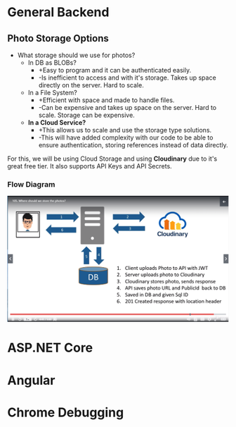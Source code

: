 # General Backend
## Photo Storage Options
* What storage should we use for photos? 
    * In DB as BLOBs? 
        * +Easy to program and it can be authenticated easily.
        * -Is inefficient to access and with it's storage. Takes up space directly on the server. Hard to scale.
    * In a File System? 
        * +Efficient with space and made to handle files.
        * -Can be expensive and takes up space on the server. Hard to scale. Storage can be expensive.
    * __In a Cloud Service?__
        * +This allows us to scale and use the storage type solutions.
        * -This will have added complexity with our code to be able to ensure authentication, storing references instead of data directly.

For this, we will be using Cloud Storage and using __Cloudinary__ due to it's great free tier. It also supports API Keys and API Secrets.

### Flow Diagram
![Data Flow](images/photoStorageFlow.png)


# ASP.NET Core

# Angular

# Chrome Debugging
